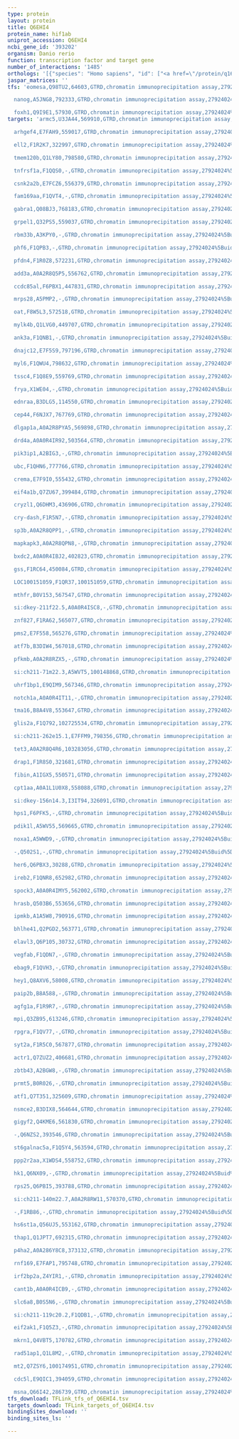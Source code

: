```yaml
---
type: protein
layout: protein
title: Q6EHI4
protein_name: hif1ab
uniprot_accession: Q6EHI4
ncbi_gene_id: '393202'
organism: Danio rerio
function: transcription factor and target gene
number_of_interactions: '1485'
orthologs: '[{"species": "Homo sapiens", "id": ["<a href=\"/protein/q16665\">Q16665</a>"]}, {"species": "Mus musculus", "id": ["<a href=\"/protein/q61221\">Q61221</a>"]}, {"species": "Rattus norvegicus", "id": ["<a href=\"/protein/d4a8p8\">D4A8P8</a>"]}]'
jaspar_matrices: ''
tfs: 'eomesa,Q98TU2,64603,GTRD,chromatin immunoprecipitation assay,27924024%5Buid%5D,No

  nanog,A5JNG8,792333,GTRD,chromatin immunoprecipitation assay,27924024%5Buid%5D,No

  foxh1,Q9I9E1,57930,GTRD,chromatin immunoprecipitation assay,27924024%5Buid%5D,No'
targets: 'armc5,U3JA44,569910,GTRD,chromatin immunoprecipitation assay,27924024%5Buid%5D,No

  arhgef4,E7FAH9,559017,GTRD,chromatin immunoprecipitation assay,27924024%5Buid%5D,No

  ell2,F1R2K7,322997,GTRD,chromatin immunoprecipitation assay,27924024%5Buid%5D,No

  tmem120b,Q1LY80,798580,GTRD,chromatin immunoprecipitation assay,27924024%5Buid%5D,No

  tnfrsf1a,F1QQS0,-,GTRD,chromatin immunoprecipitation assay,27924024%5Buid%5D,No

  csnk2a2b,E7FCZ6,556379,GTRD,chromatin immunoprecipitation assay,27924024%5Buid%5D,No

  fam169aa,F1QVT4,-,GTRD,chromatin immunoprecipitation assay,27924024%5Buid%5D,No

  gabra1,Q08BJ3,768183,GTRD,chromatin immunoprecipitation assay,27924024%5Buid%5D,No

  grpel1,Q32PS5,559037,GTRD,chromatin immunoprecipitation assay,27924024%5Buid%5D,No

  rbm33b,A3KPY0,-,GTRD,chromatin immunoprecipitation assay,27924024%5Buid%5D,No

  phf6,F1QPB3,-,GTRD,chromatin immunoprecipitation assay,27924024%5Buid%5D,No

  pfdn4,F1R0Z8,572231,GTRD,chromatin immunoprecipitation assay,27924024%5Buid%5D,No

  add3a,A0A2R8Q5P5,556762,GTRD,chromatin immunoprecipitation assay,27924024%5Buid%5D,No

  ccdc85al,F6PBX1,447831,GTRD,chromatin immunoprecipitation assay,27924024%5Buid%5D,No

  mrps28,A5PMP2,-,GTRD,chromatin immunoprecipitation assay,27924024%5Buid%5D,No

  oat,F8W5L3,572518,GTRD,chromatin immunoprecipitation assay,27924024%5Buid%5D,No

  mylk4b,Q1LVG0,449707,GTRD,chromatin immunoprecipitation assay,27924024%5Buid%5D,No

  ank3a,F1QNB1,-,GTRD,chromatin immunoprecipitation assay,27924024%5Buid%5D,No

  dnajc12,E7F5S9,797196,GTRD,chromatin immunoprecipitation assay,27924024%5Buid%5D,No

  myl6,F1QWU4,798632,GTRD,chromatin immunoprecipitation assay,27924024%5Buid%5D,No

  tssc4,F1Q8E9,559769,GTRD,chromatin immunoprecipitation assay,27924024%5Buid%5D,No

  frya,X1WE04,-,GTRD,chromatin immunoprecipitation assay,27924024%5Buid%5D,No

  ednraa,B3DLG5,114550,GTRD,chromatin immunoprecipitation assay,27924024%5Buid%5D,No

  cep44,F6NJX7,767769,GTRD,chromatin immunoprecipitation assay,27924024%5Buid%5D,No

  dlgap1a,A0A2R8PYA5,569898,GTRD,chromatin immunoprecipitation assay,27924024%5Buid%5D,No

  drd4a,A0A0R4IR92,503564,GTRD,chromatin immunoprecipitation assay,27924024%5Buid%5D,No

  pik3ip1,A2BIG3,-,GTRD,chromatin immunoprecipitation assay,27924024%5Buid%5D,No

  ubc,F1QHN6,777766,GTRD,chromatin immunoprecipitation assay,27924024%5Buid%5D,No

  crema,E7F9I0,555432,GTRD,chromatin immunoprecipitation assay,27924024%5Buid%5D,No

  eif4a1b,Q7ZU67,399484,GTRD,chromatin immunoprecipitation assay,27924024%5Buid%5D,No

  cryzl1,Q6DHM3,436906,GTRD,chromatin immunoprecipitation assay,27924024%5Buid%5D,No

  cry-dash,F1R5N7,-,GTRD,chromatin immunoprecipitation assay,27924024%5Buid%5D,No

  sp3b,A0A2R8QPP1,-,GTRD,chromatin immunoprecipitation assay,27924024%5Buid%5D,No

  mapkapk3,A0A2R8QPN8,-,GTRD,chromatin immunoprecipitation assay,27924024%5Buid%5D,No

  bxdc2,A0A0R4IBJ2,402823,GTRD,chromatin immunoprecipitation assay,27924024%5Buid%5D,No

  gss,F1RC64,450084,GTRD,chromatin immunoprecipitation assay,27924024%5Buid%5D,No

  LOC100151059,F1QR37,100151059,GTRD,chromatin immunoprecipitation assay,27924024%5Buid%5D,No

  mthfr,B0V153,567547,GTRD,chromatin immunoprecipitation assay,27924024%5Buid%5D,No

  si:dkey-211f22.5,A0A0R4ISC8,-,GTRD,chromatin immunoprecipitation assay,27924024%5Buid%5D,No

  znf827,F1RA62,565077,GTRD,chromatin immunoprecipitation assay,27924024%5Buid%5D,No

  pms2,E7F558,565276,GTRD,chromatin immunoprecipitation assay,27924024%5Buid%5D,No

  atf7b,B3DIW4,567018,GTRD,chromatin immunoprecipitation assay,27924024%5Buid%5D,No

  pfkmb,A0A2R8RZX5,-,GTRD,chromatin immunoprecipitation assay,27924024%5Buid%5D,No

  si:ch211-71m22.3,A5WVT5,100148868,GTRD,chromatin immunoprecipitation assay,27924024%5Buid%5D,No

  uhrf1bp1,E9QIM9,567346,GTRD,chromatin immunoprecipitation assay,27924024%5Buid%5D,No

  notch1a,A0A0R4IT11,-,GTRD,chromatin immunoprecipitation assay,27924024%5Buid%5D,No

  tma16,B8A4V8,553647,GTRD,chromatin immunoprecipitation assay,27924024%5Buid%5D,No

  glis2a,F1Q792,102725534,GTRD,chromatin immunoprecipitation assay,27924024%5Buid%5D,No

  si:ch211-262e15.1,E7FFM9,798356,GTRD,chromatin immunoprecipitation assay,27924024%5Buid%5D,No

  tet3,A0A2R8Q4R6,103283056,GTRD,chromatin immunoprecipitation assay,27924024%5Buid%5D,No

  drap1,F1R8S0,321681,GTRD,chromatin immunoprecipitation assay,27924024%5Buid%5D,No

  fibin,A1IGX5,550571,GTRD,chromatin immunoprecipitation assay,27924024%5Buid%5D,No

  cpt1aa,A0A1L1U0X8,558088,GTRD,chromatin immunoprecipitation assay,27924024%5Buid%5D,No

  si:dkey-156n14.3,I3IT94,326091,GTRD,chromatin immunoprecipitation assay,27924024%5Buid%5D,No

  hps1,F6PFK5,-,GTRD,chromatin immunoprecipitation assay,27924024%5Buid%5D,No

  pdik1l,A5WV55,569665,GTRD,chromatin immunoprecipitation assay,27924024%5Buid%5D,No

  noxa1,A5WWD9,-,GTRD,chromatin immunoprecipitation assay,27924024%5Buid%5D,No

  -,Q502S1,-,GTRD,chromatin immunoprecipitation assay,27924024%5Buid%5D,No

  her6,Q6PBX3,30288,GTRD,chromatin immunoprecipitation assay,27924024%5Buid%5D,No

  ireb2,F1QNR8,652982,GTRD,chromatin immunoprecipitation assay,27924024%5Buid%5D,No

  spock3,A0A0R4IMY5,562002,GTRD,chromatin immunoprecipitation assay,27924024%5Buid%5D,No

  hrasb,Q503B6,553656,GTRD,chromatin immunoprecipitation assay,27924024%5Buid%5D,No

  ipmkb,A1A5W8,790916,GTRD,chromatin immunoprecipitation assay,27924024%5Buid%5D,No

  bhlhe41,Q2PGD2,563771,GTRD,chromatin immunoprecipitation assay,27924024%5Buid%5D,No

  elavl3,Q6P105,30732,GTRD,chromatin immunoprecipitation assay,27924024%5Buid%5D,No

  vegfab,F1QDN7,-,GTRD,chromatin immunoprecipitation assay,27924024%5Buid%5D,No

  ebag9,F1QVH3,-,GTRD,chromatin immunoprecipitation assay,27924024%5Buid%5D,No

  hey1,Q8AXV6,58008,GTRD,chromatin immunoprecipitation assay,27924024%5Buid%5D,No

  paip2b,B8A588,-,GTRD,chromatin immunoprecipitation assay,27924024%5Buid%5D,No

  agfg1a,F1R9R7,-,GTRD,chromatin immunoprecipitation assay,27924024%5Buid%5D,No

  mpi,Q3ZB95,613246,GTRD,chromatin immunoprecipitation assay,27924024%5Buid%5D,No

  rpgra,F1QV77,-,GTRD,chromatin immunoprecipitation assay,27924024%5Buid%5D,No

  syt2a,F1R5C0,567877,GTRD,chromatin immunoprecipitation assay,27924024%5Buid%5D,No

  actr1,Q7ZUZ2,406681,GTRD,chromatin immunoprecipitation assay,27924024%5Buid%5D,No

  zbtb43,A2BGW8,-,GTRD,chromatin immunoprecipitation assay,27924024%5Buid%5D,No

  prmt5,B0R026,-,GTRD,chromatin immunoprecipitation assay,27924024%5Buid%5D,No

  atf1,Q7T351,325609,GTRD,chromatin immunoprecipitation assay,27924024%5Buid%5D,No

  nsmce2,B3DIX8,564644,GTRD,chromatin immunoprecipitation assay,27924024%5Buid%5D,No

  gigyf2,Q4KME6,561830,GTRD,chromatin immunoprecipitation assay,27924024%5Buid%5D,No

  -,Q6NZS2,393546,GTRD,chromatin immunoprecipitation assay,27924024%5Buid%5D,No

  st6galnac5a,F1Q5Y4,563594,GTRD,chromatin immunoprecipitation assay,27924024%5Buid%5D,No

  ppp2r2aa,X1WDS4,558752,GTRD,chromatin immunoprecipitation assay,27924024%5Buid%5D,No

  hk1,Q6NX09,-,GTRD,chromatin immunoprecipitation assay,27924024%5Buid%5D,No

  rps25,Q6PBI5,393788,GTRD,chromatin immunoprecipitation assay,27924024%5Buid%5D,No

  si:ch211-140m22.7,A0A2R8RW11,570370,GTRD,chromatin immunoprecipitation assay,27924024%5Buid%5D,No

  -,F1RB86,-,GTRD,chromatin immunoprecipitation assay,27924024%5Buid%5D,No

  hs6st1a,Q56UJ5,553162,GTRD,chromatin immunoprecipitation assay,27924024%5Buid%5D,No

  thap1,Q1JPT7,692315,GTRD,chromatin immunoprecipitation assay,27924024%5Buid%5D,No

  p4ha2,A0A286Y8C8,373132,GTRD,chromatin immunoprecipitation assay,27924024%5Buid%5D,No

  rnf169,E7FAP1,795748,GTRD,chromatin immunoprecipitation assay,27924024%5Buid%5D,No

  irf2bp2a,Z4YIR1,-,GTRD,chromatin immunoprecipitation assay,27924024%5Buid%5D,No

  cant1b,A0A0R4ICB9,-,GTRD,chromatin immunoprecipitation assay,27924024%5Buid%5D,No

  slc6a8,B0S5N6,-,GTRD,chromatin immunoprecipitation assay,27924024%5Buid%5D,No

  si:ch211-119c20.2,F1QDB1,-,GTRD,chromatin immunoprecipitation assay,27924024%5Buid%5D,No

  eif2ak1,F1Q5Z3,-,GTRD,chromatin immunoprecipitation assay,27924024%5Buid%5D,No

  mkrn1,Q4VBT5,170782,GTRD,chromatin immunoprecipitation assay,27924024%5Buid%5D,No

  rad51ap1,Q1L8M2,-,GTRD,chromatin immunoprecipitation assay,27924024%5Buid%5D,No

  mt2,Q7ZSY6,100174951,GTRD,chromatin immunoprecipitation assay,27924024%5Buid%5D,No

  cdc5l,E9QIC1,394059,GTRD,chromatin immunoprecipitation assay,27924024%5Buid%5D,No

  msna,Q66I42,286739,GTRD,chromatin immunoprecipitation assay,27924024%5Buid%5D,No'
tfs_download: TFLink_tfs_of_Q6EHI4.tsv
targets_download: TFLink_targets_of_Q6EHI4.tsv
bindingSites_download: ''
binding_sites_ls: ''

---
```


